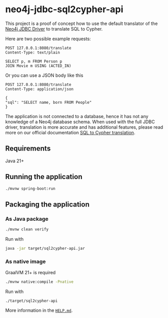 # neo4j-jdbc-sql2cypher-api

This project is a proof of concept how to use the default translator of the [Neo4j JDBC Driver](https://github.com/neo4j/neo4j-jdbc) to translate SQL to Cypher.

Here are two possible example requests:

```
POST 127.0.0.1:8080/translate
Content-Type: text/plain

SELECT p, m FROM Person p
JOIN Movie m USING (ACTED_IN)
```

Or you can use a JSON body like this

```
POST 127.0.0.1:8080/translate
Content-Type: application/json

{
"sql": "SELECT name, born FROM People"
}
```

The application is not connected to a database, hence it has not any knowledge of a Neo4j database schema.
When used with the full JDBC driver, translation is more accurate and has additional features, please read more on our official documentation [SQL to Cypher translation](https://neo4j.com/docs/jdbc-manual/current/sql2cypher/).

## Requirements

Java 21+

## Running the application

```bash
./mvnw spring-boot:run
```

## Packaging the application

### As Java package

```bash
./mvnw clean verify
```

Run with

```bash
java -jar target/sql2cypher-api.jar 
```

### As native image

GraalVM 21+ is required

```bash
./mvnw native:compile -Pnative
```

Run with

```
./target/sql2cypher-api
```

More information in the [`HELP.md`](HELP.md).
